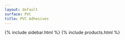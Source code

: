 ```yaml
---
layout: default
surface: PVC
title: PVC Adhesives
---
```

{% include sidebar.html %}
{% include products.html %}

